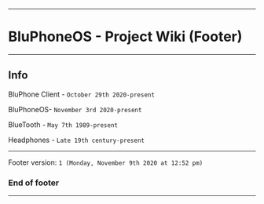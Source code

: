 
***

# BluPhoneOS - Project Wiki (Footer)

***

## Info

BluPhone Client - `October 29th 2020-present`

BluPhoneOS- `November 3rd 2020-present`

BlueTooth - `May 7th 1989-present`

Headphones - `Late 19th century-present`


***

Footer version: `1 (Monday, November 9th 2020 at 12:52 pm)`

### End of footer

***
